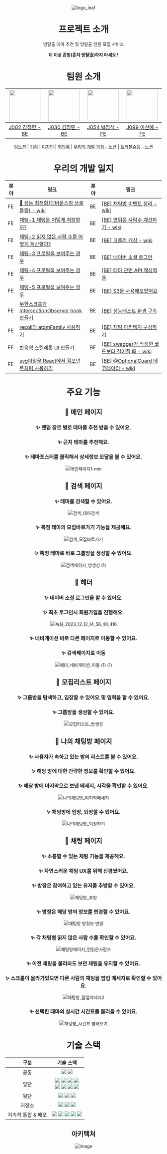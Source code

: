 <div align="center">
  
![logo_leaf](https://github.com/boostcampwm2023/web03-LockFestival/assets/101504594/3e5cfb05-5e5a-4618-957b-8fa831cdb790)



# 프로젝트 소개
방탈출 테마 추천 및 방탈출 인원 모집 서비스

**더 이상 혼방(혼자 방탈출)하지 마세요 !**


<div style="text-align: center;">

</div>

# 팀원 소개

<div align="center">

| <img src="https://github.com/Capoomaru.png" width="100"/> | <img src="https://github.com/JEM1224.png" width="100"/> | <img src="https://github.com/navyjeongs.png" width="100"/> | <img src="https://github.com/seonye-98.png" width="100"/> |
|:---------------------------------------------------------:|:-------------------------------------------------------:|:----------------------------------------------------------:|:---------------------------------------------------------:|
|       [J002 강창한 - BE](https://github.com/Capoomaru)       |       [J030 김정민 - BE](https://github.com/JEM1224)       |       [J054 박정석 - FE](https://github.com/navyjeongs)       |       [J099 이선예 - FE](https://github.com/seonye-98)       |

[팀노션](https://www.notion.so/742b29d8fa0346a9af2b59ff3dd29a6d?pvs=4) | [기획](https://www.figma.com/file/ZWolAs5RYX3KeJb7bCPWkr/%ED%94%BC%EA%B7%B8%EC%9E%BC?type=whiteboard&node-id=0-1&t=UOcCumoDTV6Uxvoh-0) | [디자인](https://www.figma.com/file/K5ZjTmY9hrw6DhSYzx0MeN/Lock-Festival-%EB%94%94%EC%9E%90%EC%9D%B8?type=design&mode=design&t=7QfdQNMNxyq80fl6-0)
| [회의록](https://www.notion.so/cf88ff62150e47c49e4d9f860c5e08e4?pvs=4) | [우리의 개발 과정 - 노션](https://www.notion.so/812299eecc484bf693188e50edcce745?pvs=4) |
[트러블슈팅 - 노션](https://www.notion.so/1a12c4aa25ab474880845e95e8934a6b?v=f97ec9c6368c416d9542979ab2e71c92&pvs=4)

</div>

# 우리의 개발 일지
| 분야                           | 링크                                                                                                           | 분야                           | 링크                                                                                                           |
|------------------------------|----------------------------------------------------------------------------------------------------------------|------------------------------|----------------------------------------------------------------------------------------------------------------|
| FE | [🚀 성능 최적화(디바운스와 쓰로틀링) - wiki](https://github.com/boostcampwm2023/web03-LockFestival/wiki/%F0%9F%9A%80-%EC%84%B1%EB%8A%A5-%EC%B5%9C%EC%A0%81%ED%99%94(%EB%94%94%EB%B0%94%EC%9A%B4%EC%8A%A4%EC%99%80-%EC%93%B0%EB%A1%9C%ED%8B%80%EB%A7%81)) | BE | [[BE] 채팅방 이벤트 정리 - wiki](https://github.com/boostcampwm2023/web03-LockFestival/wiki/%5BBE%5D-%EC%B1%84%ED%8C%85%EB%B0%A9-%EC%9D%B4%EB%B2%A4%ED%8A%B8-%EC%A0%95%EB%A6%AC) |
| FE      | [채팅-1 채팅을 어떻게 저장할까?](https://www.notion.so/1-50e54ab32df8452eb622ecf3de7ea195?pvs=4)                          | BE      | [[BE] 안읽은 사람수 계산하기 - wiki ](https://github.com/boostcampwm2023/web03-LockFestival/wiki/%5BBE%5D-%EC%95%88%EC%9D%BD%EC%9D%80-%EC%82%AC%EB%9E%8C%EC%88%98-%EA%B3%84%EC%82%B0%ED%95%98%EA%B8%B0)                          |
| FE | [채팅-2 읽지 않은 사람 수를 어떻게 계산할까?](https://www.notion.so/2-2798a3ff00774dffa80d1a36a15a73d8?pvs=4)          | BE | [[BE] 크롤러 캐싱 - wiki ](https://github.com/boostcampwm2023/web03-LockFestival/wiki/%5BBE%5D-%ED%81%AC%EB%A1%A4%EB%9F%AC-%EC%BA%90%EC%8B%B1)          |
| FE      | [채팅-3 프로필을 보여주는 경우](https://www.notion.so/3-daa03fb181e2460ba10c7b592edf25fe?pvs=4)                          | BE      | [[BE] 네이버 소셜 로그인](https://www.notion.so/dcc91d3bb38449399fe67cb303655897?pvs=4)                          |
| FE      | [채팅-4 프로필을 보여주는 경우](https://www.notion.so/4-84cfb90771854d3398d482a823e24b8a?pvs=4)                          | BE      | [[BE] 테마 관련 API 캐싱적용](https://www.notion.so/API-88674b78e9344bb58d79f4e180f65c7c?pvs=4)                          |
| FE      | [채팅-5 프로필을 보여주는 경우](https://www.notion.so/5-e360a964d502452abfd484eb313b0894?pvs=4)                          | BE      | [[BE] S3을 사용해보았어요](https://www.notion.so/S3-d6cab23320344bf98a83ea88e84ae41a?pvs=4)                          |
| FE | [무한스크롤과 IntersectionObserver hook 만들기](https://www.notion.so/IntersectionObserver-hook-36a30abca97a4579948685ddff712a70?pvs=4) | BE | [[BE] 성능테스트 환경 구축](https://www.notion.so/d8df60b5f565467da790ec376f93921e?pvs=4) |
| FE    | [recoil의 atomFamily 사용하기](https://www.notion.so/recoil-atomFamily-01534c03af8a42988447447b83438f8a?pvs=4)          | BE    | [[BE] 채팅 아키텍처 구성하기](https://www.notion.so/72df1f75dcdc47d28c600cfb7d20866e?pvs=4)          |
| FE         | [반응형 스켈레톤 UI 만들기](https://www.notion.so/UI-48be7dc42c3c483dbcf98aced305c652?pvs=4)                            | BE         | [[BE] swagger가 작성한 코드보다 길어질 때 - wiki](https://github.com/boostcampwm2023/web03-LockFestival/wiki/%5BBE%5D-swagger%EA%B0%80-%EC%9E%91%EC%84%B1%ED%95%9C-%EC%BD%94%EB%93%9C%EB%B3%B4%EB%8B%A4-%EA%B8%B8%EC%96%B4%EC%A7%88-%EB%95%8C)                            |
| FE         |  [svg파일을 React에서 컴포넌트처럼 사용하기](https://www.notion.so/svg-React-bb2f02d0dd954dd28dd0beac401b4a64?pvs=4)     | BE         | [[BE] @OptionalGuard 데코레이터 - wiki](https://github.com/boostcampwm2023/web03-LockFestival/wiki/%5BBE%5D-@OptionalGuard-%EB%8D%B0%EC%BD%94%EB%A0%88%EC%9D%B4%ED%84%B0)     |


# 주요 기능

## 📢 메인 페이지
### ✨ 랜덤 장르 별로 테마를 추천 받을 수 있어요.
### ✨ 근처 테마를 추천해요.
### ✨ 테마포스터를 클릭해서 상세정보 모달을 볼 수 있어요.
![메인페이지1-min](https://github.com/boostcampwm2023/web03-LockFestival/assets/101504594/7beb9784-a0dd-494f-817f-479171b7fc1a)
## 📢 검색 페이지
### ✨ 테마를 검색할 수 있어요.
![검색_테마검색](https://github.com/boostcampwm2023/web03-LockFestival/assets/101504594/fc099908-e655-4d42-af6e-3b8d882b9d56)
### ✨ 특정 테마의 모집바로가기 기능을 제공해요.
![검색_모집바로가기](https://github.com/boostcampwm2023/web03-LockFestival/assets/101504594/2e7abc45-4695-40ac-86e3-ed8c33890f6c)
### ✨ 특정 테마로 바로 그룹방을 생성할 수 있어요.
![검색페이지_방생성 (1)](https://github.com/boostcampwm2023/web03-LockFestival/assets/101504594/99987dbf-f907-43eb-96f4-4a60d4281b77)

## 📢 헤더
### ✨ 네이버 소셜 로그인을 할 수 있어요.
### ✨ 최초 로그인시 회원가입을 진행해요.
![녹화_2023_12_12_14_56_40_416](https://github.com/boostcampwm2023/web03-LockFestival/assets/101504594/e47ee9c1-fc2a-4b31-bf69-cffd90156282)
### ✨ 네비게이션 바로 다른 페이지로 이동할 수 있어요.
### ✨ 검색페이지로 이동 
![헤더_네비게이션_이동 (1) (1)](https://github.com/boostcampwm2023/web03-LockFestival/assets/101504594/e5393ed2-9438-48b0-b89c-a17fd2e32ea7)
## 📢 모집리스트 페이지
### ✨ 그룹방을 탐색하고, 입장할 수 있어요.및 입력을 할 수 있어요.

### ✨ 그룹방을 생성할 수 있어요.
![모집리스트_방생성](https://github.com/boostcampwm2023/web03-LockFestival/assets/101504594/a3a80101-7463-4e06-b3fb-5e0d1cd8ad5a)

## 📢 나의 채팅방 페이지


### ✨ 사용자가 속하고 있는 방의 리스트를 볼 수 있어요.
### ✨ 해당 방에 대한 간략한 정보를 확인할 수 있어요.
### ✨ 해당 방에 마지막으로 보낸 메세지, 시각을 확인할 수 있어요.
![나의채팅방_마지막메세지](https://github.com/boostcampwm2023/web03-LockFestival/assets/101504594/881dea3e-2e70-463d-9913-b0ab887e83c0)


### ✨ 채팅방에 입장, 퇴장할 수 있어요.
![나의채팅방_퇴장하기](https://github.com/boostcampwm2023/web03-LockFestival/assets/101504594/1843885e-958c-49af-8c6e-8c17f2f34508)
## 📢 채팅 페이지

### ✨ 소통할 수 있는 채팅 기능을 제공해요.

### ✨ 자연스러운 채팅 UX를 위해 신경썼어요.

### ✨ 방장은 참여하고 있는 유저를 추방할 수 있어요.
![채팅방_추방](https://github.com/boostcampwm2023/web03-LockFestival/assets/101504594/5a7681b6-b2c4-48bc-a7fb-4b0607865b0c)

### ✨ 방장은 해당 방의 정보를 변경할 수 있어요.
![채팅방 방정보 변경](https://github.com/boostcampwm2023/web03-LockFestival/assets/101504594/a0de73d7-861e-403e-ac3e-d89c081c9cbf)

### ✨ 각 채팅별 읽지 않은 사람 수를 확인할 수 있어요.
![채팅방페이지_안읽은사람수](https://github.com/boostcampwm2023/web03-LockFestival/assets/101504594/393d6166-50cf-4f74-8b72-2bf1fb9a5b95)

### ✨ 이전 채팅을 불러와도 보던 채팅을 유지할 수 있어요.
### ✨ 스크롤이 올라가있으면 다른 사람의 채팅을 팝업 메세지로 확인할 수 있어요.
![채팅방_팝업메세지2](https://github.com/boostcampwm2023/web03-LockFestival/assets/101504594/15e78417-9886-4876-abc9-82716262f59f)
### ✨ 선택한 테마의 실시간 시간표를 불러올 수 있어요.
![채팅방_시간표 불러오기](https://github.com/boostcampwm2023/web03-LockFestival/assets/101504594/ea0c479c-5edd-4454-bfbd-6b91405b977b)

# 기술 스택

|     구분      |                                                                                                                                                                                                                                                                                                                                                                                                    기술 스택                                                                                                                                                                                                                                                                                                                                                                                                     |
|:-----------:|:------------------------------------------------------------------------------------------------------------------------------------------------------------------------------------------------------------------------------------------------------------------------------------------------------------------------------------------------------------------------------------------------------------------------------------------------------------------------------------------------------------------------------------------------------------------------------------------------------------------------------------------------------------------------------------------------------------------------------------------------------------------------------------------------------------:|
|     공통      |                                                                                                                                                                                                                                                                                                        <img src="https://img.shields.io/badge/socket.io-010101??style=flat&logo=socket.io&logoColor=white"> <img src="https://img.shields.io/badge/jest-C21325?style=flat&logo=Jest&logoColor=white">                                                                                                                                                                                                                                                                                                        |
|     앞단      | <img src="https://img.shields.io/badge/react-61DAFB?style=flat&logo=react&logoColor=white"> <img src="https://img.shields.io/badge/react_query-FF4154?style=flat&logo=reactquery&logoColor=white"> <img src="https://img.shields.io/badge/recoil-3578E5?style=flat&logo=recoil&logoColor=white"> <img src="https://img.shields.io/badge/vite-646CFF?style=flat&logo=vite&logoColor=white"> <br/> <img src="https://img.shields.io/badge/TestingLibrary-%23E33332?style=flat&logo=testing-library&logoColor=white"/>     <img src="https://img.shields.io/badge/twin.macro-8A2BE2?style=flat&logoColor=white" /> <img src="https://img.shields.io/badge/tailwindcss-06B6D4?style=flat&logo=tailwindcss&logoColor=white"> <img src="https://img.shields.io/badge/Emotion-FF69B4?style=flat&logoColor=white" /> |
|     뒷단      |                                                                                                                                                                                                                                                          <img src="https://img.shields.io/badge/nestjs-%23E0234E.svg?style=flat&logo=nestjs&logoColor=white"> <img src="https://img.shields.io/badge/typeorm-444444?style=flat&logoColor=white"> <img src="https://img.shields.io/badge/mongoose-880000?style=flat&logo=mongoose&logoColor=black">                                                                                                                                                                                                                                                           |
|     저장소     |                                                                                                                                                                                                                                                  <img src="https://img.shields.io/badge/mysql-%2300f.svg?style=flat&logo=mysql&logoColor=white"> <img src="https://img.shields.io/badge/MongoDB-%234ea94b.svg?style=flat&logo=mongodb&logoColor=white"> <img src="https://img.shields.io/badge/redis-%23DD0031.svg?style=flat&logo=redis&logoColor=white">                                                                                                                                                                                                                                                   |
| 지속적 통합 & 배포 |                                                                                                                                                                    <img src="https://img.shields.io/badge/GitHub Actions-2088FF?style=flat&logo=githubactions&logoColor=white">    <img src="https://img.shields.io/badge/Husky-01617a?style=flat"> <img src="https://img.shields.io/badge/Docker-2496ED?style=flat&logo=docker&logoColor=white"> <img src="https://img.shields.io/badge/NGinx-009639?style=flat&logo=nginx&logoColor=white"> <img src="https://img.shields.io/badge/NCP-3F5767?style=flat&logo=NAVER&logoColor=#03C75A">                                                                                                                                                                    |
## 아키텍처
![image](https://github.com/boostcampwm2023/web03-LockFestival/assets/44056518/0384527a-78e9-406a-8f9b-14b90c9f074f)









</div>

